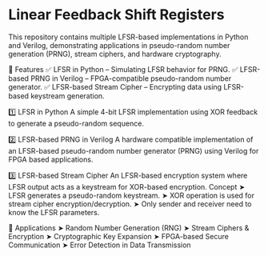 # Linear Feedback Shift Registers
This repository contains multiple LFSR-based implementations in Python and Verilog, demonstrating applications in pseudo-random number generation (PRNG), stream ciphers, and hardware cryptography.

📌 Features
✅ LFSR in Python – Simulating LFSR behavior for PRNG.
✅ LFSR-based PRNG in Verilog – FPGA-compatible pseudo-random number generator.
✅ LFSR-based Stream Cipher – Encrypting data using LFSR-based keystream generation.

1️⃣ LFSR in Python
A simple 4-bit LFSR implementation using XOR feedback to generate a pseudo-random sequence.

2️⃣ LFSR-based PRNG in Verilog
A hardware compatible implementation of an LFSR-based pseudo-random number generator (PRNG) using Verilog for FPGA based applications.

3️⃣ LFSR-based Stream Cipher
An LFSR-based encryption system where LFSR output acts as a keystream for XOR-based encryption.
Concept
➤ LFSR generates a pseudo-random keystream.
➤ XOR operation is used for stream cipher encryption/decryption.
➤ Only sender and receiver need to know the LFSR parameters.

📌 Applications
➤ Random Number Generation (RNG)
➤ Stream Ciphers & Encryption
➤ Cryptographic Key Expansion
➤ FPGA-based Secure Communication
➤ Error Detection in Data Transmission

